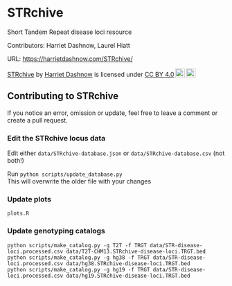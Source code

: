 # STRchive
Short Tandem Repeat disease loci resource

Contributors: Harriet Dashnow, Laurel Hiatt

URL: https://harrietdashnow.com/STRchive/

<p xmlns:cc="http://creativecommons.org/ns#" xmlns:dct="http://purl.org/dc/terms/"><a property="dct:title" rel="cc:attributionURL" href="https://harrietdashnow.com/STRchive/">STRchive</a> by <a rel="cc:attributionURL dct:creator" property="cc:attributionName" href="https://github.com/hdashnow">Harriet Dashnow</a> is licensed under <a href="http://creativecommons.org/licenses/by/4.0/?ref=chooser-v1" target="_blank" rel="license noopener noreferrer" style="display:inline-block;">CC BY 4.0<img style="height:22px!important;margin-left:3px;vertical-align:text-bottom;" src="https://mirrors.creativecommons.org/presskit/icons/cc.svg?ref=chooser-v1"><img style="height:22px!important;margin-left:3px;vertical-align:text-bottom;" src="https://mirrors.creativecommons.org/presskit/icons/by.svg?ref=chooser-v1"></a></p>

## Contributing to STRchive

If you notice an error, omission or update, feel free to leave a comment or create a pull request.

### Edit the STRchive locus data

Edit either `data/STRchive-database.json` or `data/STRchive-database.csv` (not both!)

Run `python scripts/update_database.py`  
This will overwrite the older file with your changes

### Update plots

`plots.R`

### Update genotyping catalogs

```
python scripts/make_catalog.py -g T2T -f TRGT data/STR-disease-loci.processed.csv data/T2T-CHM13.STRchive-disease-loci.TRGT.bed
python scripts/make_catalog.py -g hg38 -f TRGT data/STR-disease-loci.processed.csv data/hg38.STRchive-disease-loci.TRGT.bed
python scripts/make_catalog.py -g hg19 -f TRGT data/STR-disease-loci.processed.csv data/hg19.STRchive-disease-loci.TRGT.bed
```

